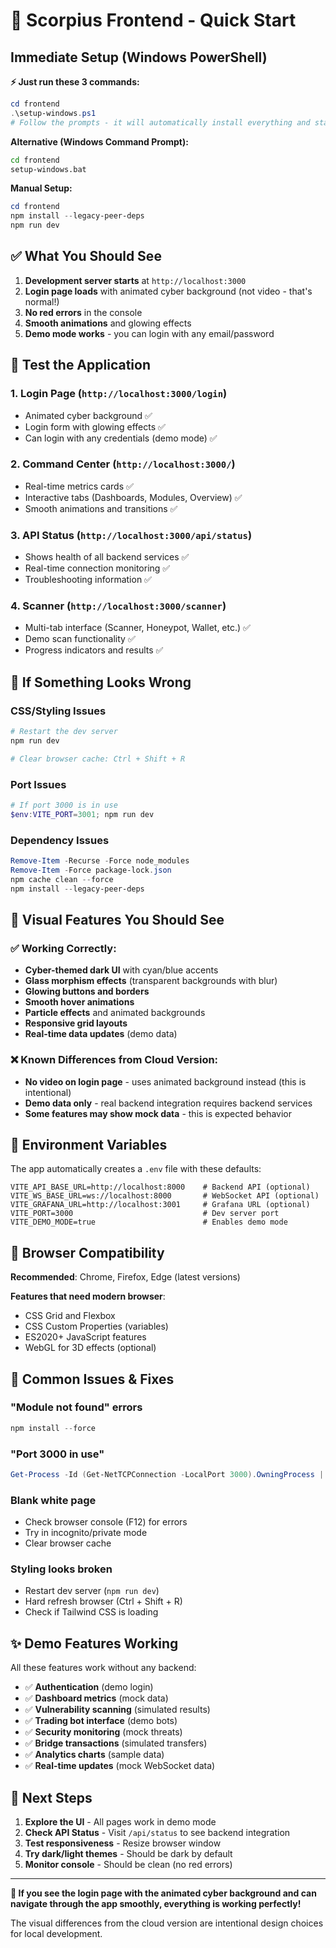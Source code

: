 # 🚀 Scorpius Frontend - Quick Start

## Immediate Setup (Windows PowerShell)

**⚡ Just run these 3 commands:**

```powershell
cd frontend
.\setup-windows.ps1
# Follow the prompts - it will automatically install everything and start the server
```

**Alternative (Windows Command Prompt):**

```cmd
cd frontend
setup-windows.bat
```

**Manual Setup:**

```powershell
cd frontend
npm install --legacy-peer-deps
npm run dev
```

## ✅ What You Should See

1. **Development server starts** at `http://localhost:3000`
2. **Login page loads** with animated cyber background (not video - that's normal!)
3. **No red errors** in the console
4. **Smooth animations** and glowing effects
5. **Demo mode works** - you can login with any email/password

## 🎯 Test the Application

### 1. **Login Page** (`http://localhost:3000/login`)

- Animated cyber background ✅
- Login form with glowing effects ✅
- Can login with any credentials (demo mode) ✅

### 2. **Command Center** (`http://localhost:3000/`)

- Real-time metrics cards ✅
- Interactive tabs (Dashboards, Modules, Overview) ✅
- Smooth animations and transitions ✅

### 3. **API Status** (`http://localhost:3000/api/status`)

- Shows health of all backend services ✅
- Real-time connection monitoring ✅
- Troubleshooting information ✅

### 4. **Scanner** (`http://localhost:3000/scanner`)

- Multi-tab interface (Scanner, Honeypot, Wallet, etc.) ✅
- Demo scan functionality ✅
- Progress indicators and results ✅

## 🐛 If Something Looks Wrong

### CSS/Styling Issues

```powershell
# Restart the dev server
npm run dev

# Clear browser cache: Ctrl + Shift + R
```

### Port Issues

```powershell
# If port 3000 is in use
$env:VITE_PORT=3001; npm run dev
```

### Dependency Issues

```powershell
Remove-Item -Recurse -Force node_modules
Remove-Item -Force package-lock.json
npm cache clean --force
npm install --legacy-peer-deps
```

## 🎨 Visual Features You Should See

### ✅ Working Correctly:

- **Cyber-themed dark UI** with cyan/blue accents
- **Glass morphism effects** (transparent backgrounds with blur)
- **Glowing buttons and borders**
- **Smooth hover animations**
- **Particle effects** and animated backgrounds
- **Responsive grid layouts**
- **Real-time data updates** (demo data)

### ❌ Known Differences from Cloud Version:

- **No video on login page** - uses animated background instead (this is intentional)
- **Demo data only** - real backend integration requires backend services
- **Some features may show mock data** - this is expected behavior

## 🔧 Environment Variables

The app automatically creates a `.env` file with these defaults:

```env
VITE_API_BASE_URL=http://localhost:8000    # Backend API (optional)
VITE_WS_BASE_URL=ws://localhost:8000       # WebSocket API (optional)
VITE_GRAFANA_URL=http://localhost:3001     # Grafana URL (optional)
VITE_PORT=3000                             # Dev server port
VITE_DEMO_MODE=true                        # Enables demo mode
```

## 📱 Browser Compatibility

**Recommended**: Chrome, Firefox, Edge (latest versions)

**Features that need modern browser**:

- CSS Grid and Flexbox
- CSS Custom Properties (variables)
- ES2020+ JavaScript features
- WebGL for 3D effects (optional)

## 🚨 Common Issues & Fixes

### "Module not found" errors

```powershell
npm install --force
```

### "Port 3000 in use"

```powershell
Get-Process -Id (Get-NetTCPConnection -LocalPort 3000).OwningProcess | Stop-Process
```

### Blank white page

- Check browser console (F12) for errors
- Try in incognito/private mode
- Clear browser cache

### Styling looks broken

- Restart dev server (`npm run dev`)
- Hard refresh browser (Ctrl + Shift + R)
- Check if Tailwind CSS is loading

## ✨ Demo Features Working

All these features work without any backend:

- ✅ **Authentication** (demo login)
- ✅ **Dashboard metrics** (mock data)
- ✅ **Vulnerability scanning** (simulated results)
- ✅ **Trading bot interface** (demo bots)
- ✅ **Security monitoring** (mock threats)
- ✅ **Bridge transactions** (simulated transfers)
- ✅ **Analytics charts** (sample data)
- ✅ **Real-time updates** (mock WebSocket data)

## 🎯 Next Steps

1. **Explore the UI** - All pages work in demo mode
2. **Check API Status** - Visit `/api/status` to see backend integration
3. **Test responsiveness** - Resize browser window
4. **Try dark/light themes** - Should be dark by default
5. **Monitor console** - Should be clean (no red errors)

---

**🎉 If you see the login page with the animated cyber background and can navigate through the app smoothly, everything is working perfectly!**

The visual differences from the cloud version are intentional design choices for local development.
